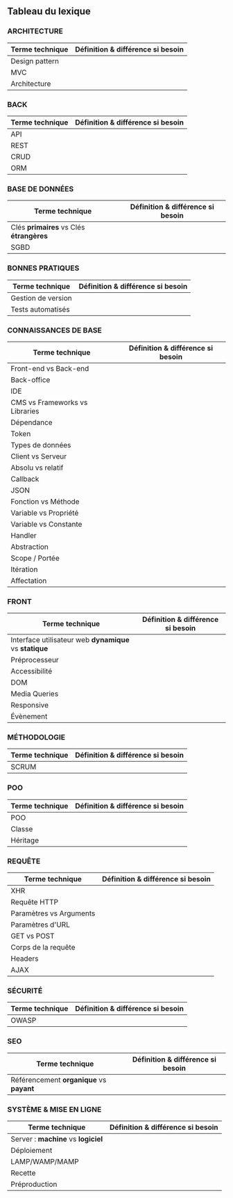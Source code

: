 ## Tableau du lexique

### ARCHITECTURE

| Terme technique  | Définition & différence si besoin |
| - | - |
| Design pattern |  |
| MVC |  |
| Architecture |  |

### BACK

| Terme technique  | Définition & différence si besoin |
| - | - |
| API |  |
| REST |  |
| CRUD |  |
| ORM |  |

### BASE DE DONNÉES

| Terme technique  | Définition & différence si besoin |
| - | - |
| Clés **primaires** vs Clés **étrangères** | |
| SGBD | |

### BONNES PRATIQUES

| Terme technique  | Définition & différence si besoin |
| - | - |
| Gestion de version |  |
| Tests automatisés |  |

### CONNAISSANCES DE BASE

| Terme technique  | Définition & différence si besoin |
| - | - |
| Front-end vs Back-end| |
| Back-office |  |
| IDE | |
| CMS vs Frameworks vs Libraries | |
| Dépendance |  |
| Token |  |
| Types de données |  |
| Client vs Serveur |  |
| Absolu vs relatif |  |
| Callback |  |
| JSON |  |
| Fonction vs Méthode |  |
| Variable vs Propriété |  |
| Variable vs Constante |  |
| Handler |  |
| Abstraction |  |
| Scope / Portée |  |
| Itération |  |
| Affectation |  |

### FRONT

| Terme technique  | Définition & différence si besoin |
| - | - |
| Interface utilisateur web **dynamique** vs **statique** | |
| Préprocesseur |  |
| Accessibilité |  |
| DOM |  |
| Media Queries |  |
| Responsive |  |
| Évènement |  |

### MÉTHODOLOGIE

| Terme technique  | Définition & différence si besoin |
| - | - |
| SCRUM | |

### POO 

| Terme technique  | Définition & différence si besoin |
| - | - |
| POO |  |
| Classe |  |
| Héritage |  |

### REQUÊTE 

| Terme technique  | Définition & différence si besoin |
| - | - |
| XHR |  |
| Requête HTTP  | |
| Paramètres vs Arguments  |  |
| Paramètres d'URL |  |
| GET vs POST |  |
| Corps de la requête |  |
| Headers |  |
| AJAX |  |

### SÉCURITÉ 

| Terme technique  | Définition & différence si besoin |
| - | - |
| OWASP | |

### SEO 

| Terme technique  | Définition & différence si besoin |
| - | - |
| Référencement **organique** vs **payant** | |

### SYSTÈME & MISE EN LIGNE

| Terme technique  | Définition & différence si besoin |
| - | - |
| Server : **machine** vs **logiciel** |  |
| Déploiement |  |
| LAMP/WAMP/MAMP |  |
| Recette |  |
| Préproduction |  |
